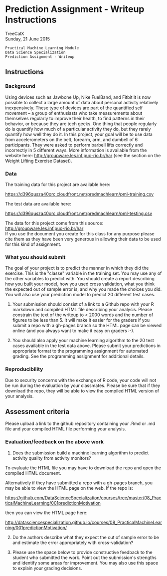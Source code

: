 # Prediction Assignment - Writeup Instructions
TreeCalX  
Sunday, 21 June 2015  
  
    Practical Machine Learning Module  
    Data Science Specialization  
    Prediction Assignment - Writeup  

## Instructions

### Background

Using devices such as Jawbone Up, Nike FuelBand, and Fitbit it is now possible to collect a large amount of data about personal activity relatively inexpensively. These type of devices are part of the quantified self movement – a group of enthusiasts who take measurements about themselves regularly to improve their health, to find patterns in their behavior, or because they are tech geeks. One thing that people regularly do is quantify how much of a particular activity they do, but they rarely quantify how well they do it. In this project, your goal will be to use data from accelerometers on the belt, forearm, arm, and dumbell of 6 participants. They were asked to perform barbell lifts correctly and incorrectly in 5 different ways. More information is available from the website here: http://groupware.les.inf.puc-rio.br/har (see the section on the Weight Lifting Exercise Dataset). 

### Data 

The training data for this project are available here: 

https://d396qusza40orc.cloudfront.net/predmachlearn/pml-training.csv

The test data are available here: 

https://d396qusza40orc.cloudfront.net/predmachlearn/pml-testing.csv

    
The data for this project come from this source:   
http://groupware.les.inf.puc-rio.br/har  
If you use the document you create for this class for any purpose please cite them as they have been very generous in allowing their data to be used for this kind of assignment. 

### What you should submit

The goal of your project is to predict the manner in which they did the exercise. This is the "classe" variable in the training set. You may use any of the other variables to predict with. You should create a report describing how you built your model, how you used cross validation, what you think the expected out of sample error is, and why you made the choices you did. You will also use your prediction model to predict 20 different test cases. 

1. Your submission should consist of a link to a Github repo with your R markdown and compiled HTML file describing your analysis. Please constrain the text of the writeup to < 2000 words and the number of figures to be less than 5. It will make it easier for the graders if you submit a repo with a gh-pages branch so the HTML page can be viewed online (and you always want to make it easy on graders :-).

2. You should also apply your machine learning algorithm to the 20 test cases available in the test data above. Please submit your predictions in appropriate format to the programming assignment for automated grading. See the programming assignment for additional details. 

### Reproducibility 

Due to security concerns with the exchange of R code, your code will not be run during the evaluation by your classmates. Please be sure that if they download the repo, they will be able to view the compiled HTML version of your analysis. 


## Assessment criteria

Please upload a link to the github repository containing your .Rmd or .md file and your compiled HTML file performing your analysis. 

### Evaluation/feedback on the above work

1. Does the submission build a machine learning algorithm to predict activity quality from activity monitors?

  To evaluate the HTML file you may have to download the repo and open the compiled
  HTML document. 
  
  Alternatively if they have submitted a repo with a gh-pages branch, you may be
  able to view the HTML page on the web. If the repo is: 

  https://github.com/DataScienceSpecialization/courses/tree/master/08_PracticalMachineLearning/001predictionMotivation

  then you can view the HTML page here: 

  http://datasciencespecialization.github.io/courses/08_PracticalMachineLearning/001predictionMotivation/


2.  Do the authors describe what they expect the out of sample error to be and estimate the error appropriately with cross-validation?


3. Please use the space below to provide constructive feedback to the student who submitted the work. Point out the submission's strengths and identify some areas for improvement. You may also use this space to explain your grading decisions.



